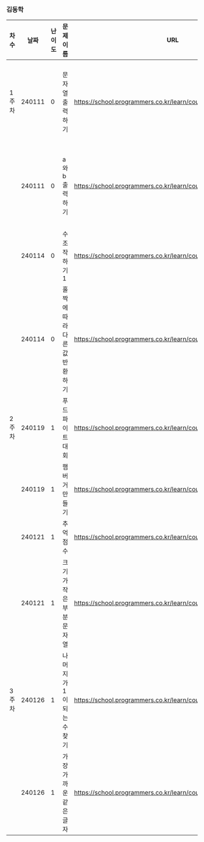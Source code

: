 ### 김동학
|차수|날짜|난이도|문제 이름|URL|비고|
|----|----|----|----|----|----|
|1주차|240111|0|문자열출력하기|https://school.programmers.co.kr/learn/courses/30/lessons/181952|자바스크립트입출력|
||240111|0|a와b출력하기|https://school.programmers.co.kr/learn/courses/30/lessons/181951|자바스크립트입출력|
||240114|0|수조작하기1|https://school.programmers.co.kr/learn/courses/30/lessons/181926||
||240114|0|홀짝에 따라 다른 값 반환하기|https://school.programmers.co.kr/learn/courses/30/lessons/181935||
|2주차|240119|1|푸드 파이트 대회|https://school.programmers.co.kr/learn/courses/30/lessons/134240||
||240119|1|햄버거 만들기|https://school.programmers.co.kr/learn/courses/30/lessons/133502||
||240121|1|추억 점수|https://school.programmers.co.kr/learn/courses/30/lessons/176963||
||240121|1|크기가 작은 부분문자열|https://school.programmers.co.kr/learn/courses/30/lessons/147355||
|3주차|240126|1|나머지가 1이되는 수 찾기|https://school.programmers.co.kr/learn/courses/30/lessons/87389||
||240126|1|가장가까운 같은 글자|https://school.programmers.co.kr/learn/courses/30/lessons/142086||
